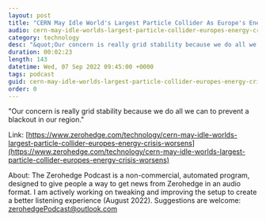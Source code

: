 ```yaml
---
layout: post
title: "CERN May Idle World's Largest Particle Collider As Europe's Energy Crisis Worsens"
audio: cern-may-idle-worlds-largest-particle-collider-europes-energy-crisis-worsens-0
category: technology
desc: "&quot;Our concern is really grid stability because we do all we can to prevent a blackout in our region.&quot;"
duration: 00:02:23
length: 143
datetime: Wed, 07 Sep 2022 09:45:00 +0000
tags: podcast
guid: cern-may-idle-worlds-largest-particle-collider-europes-energy-crisis-worsens-0
order: 0
---
```

&quot;Our concern is really grid stability because we do all we can to prevent a blackout in our region.&quot;

Link: [https://www.zerohedge.com/technology/cern-may-idle-worlds-largest-particle-collider-europes-energy-crisis-worsens](https://www.zerohedge.com/technology/cern-may-idle-worlds-largest-particle-collider-europes-energy-crisis-worsens)

About: The Zerohedge Podcast is a non-commercial, automated program, designed to give people a way to get news from Zerohedge in an audio format.  I am actively working on tweaking and improving the setup to create a better listening experience (August 2022).  Suggestions are welcome: [zerohedgePodcast@outlook.com](mailto:zerohedgePodcast@outlook.com)